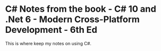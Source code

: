 # C# Notes from the book - C# 10 and .Net 6 - Modern Cross-Platform Development - 6th Ed

This is where keep my notes on using C#.
